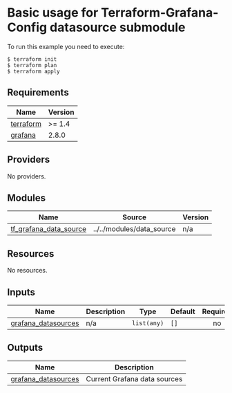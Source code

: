 # Basic usage for Terraform-Grafana-Config datasource submodule

To run this example you need to execute:

```
$ terraform init
$ terraform plan
$ terraform apply
```

<!-- BEGIN_TF_DOCS -->
## Requirements

| Name | Version |
|------|---------|
| <a name="requirement_terraform"></a> [terraform](#requirement\_terraform) | >= 1.4 |
| <a name="requirement_grafana"></a> [grafana](#requirement\_grafana) | 2.8.0 |

## Providers

No providers.

## Modules

| Name | Source | Version |
|------|--------|---------|
| <a name="module_tf_grafana_data_source"></a> [tf\_grafana\_data\_source](#module\_tf\_grafana\_data\_source) | ../../modules/data_source | n/a |

## Resources

No resources.

## Inputs

| Name | Description | Type | Default | Required |
|------|-------------|------|---------|:--------:|
| <a name="input_grafana_datasources"></a> [grafana\_datasources](#input\_grafana\_datasources) | n/a | `list(any)` | `[]` | no |

## Outputs

| Name | Description |
|------|-------------|
| <a name="output_grafana_datasources"></a> [grafana\_datasources](#output\_grafana\_datasources) | Current Grafana data sources |
<!-- END_TF_DOCS -->
